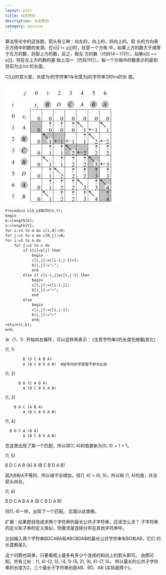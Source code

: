 ```yaml
---
layout: post
title: 动态规划
description: 动态规划
category: opinion 
---
```


算法导论中的这张图，箭头有三种：向左的，向上的，斜向上的。箭
头的方向表示方格中的数的来源。在x[i] != y[j]时，任意一个方格
中，如果上方的数大于或等于左方的数，则取上方的数，反之，取左
方的数（代码14－17行）。如果x[i] == y[j]，则在左上方的数的基
础上加一（代码11行）。每一个方格中的数表示的是到目前为止lcs
的长度。

C[i,j]的意义是，长度为i的字符串1与长度为j的字符串2的lcs的长
度。

![图](/images/dp.jpg)

    Procedure LCS_LENGTH(X,Y);  
    begin  
    m:=length[X];  
    n:=length[Y];  
    for i:=1 to m do c[i,0]:=0;  
    for j:=1 to n do c[0,j]:=0;  
    for i:=1 to m do  
        for j:=1 to n do  
            if x[i]=y[j] then  
                begin  
                c[i,j]:=c[i-1,j-1]+1;  
                b[i,j]:="↖";  
                end  
            else if c[i-1,j]≥c[i,j-1] then  
                begin  
                c[i,j]:=c[i-1,j];  
                b[i,j]:="↑";  
                end  
            else  
                begin  
                c[i,j]:=c[i,j-1];  
                b[i,j]:="←"  
                end;  
    return(c,b);  
    end;

从（1，1）开始向右循环，可以这样来表示：
(注意字符串2的长度在随着j变化)

(1, 1)

            B (D C A B A)
            A (B C B D A B)  #括号内的字母暂不参与比较

(1, 2)

          B D (C A B A)
            A (B C B D A B)

(1, 3)

        B D C (A B A)
            A (B C B D A B)

(1, 4)

      B D C A (B A)
            A (B C B D A B)

在这里出现了第一个匹配，所以将(1, 4)的值更新为(0, 3) + 1 = 1。

(1, 5)

   B D C A B (A)
           A (B C B D A B)

因为B和A不等同，所以值不会增加，但(1, 4) > (0, 5)，所以取
(1, 4)的值，并且箭头向左。

(1, 6)

 B D C A B A
           A (B C B D A B)

同(1, 4)一样，出现了一个匹配。
后面以此类推。

扩展：如果题目改成求两个字符串的最长公共子字符串，应该怎么求？
子字符串的定义和子串的定义类似，但要求是连续分布在其他字符串中。

比如输入两个字符串BDCABA和ABCBDAB的最长公共字符串有BD和AB，它们
的长度都是2。

这个问题也简单，只要看图上最多有多少个连续的斜向上的箭头即可。
由图可知，共有三处：(1, 4)-(2, 5); (4, 1)-(5, 2), (6, 4)-(7, 5)。
所以最长的公共子字符串的长度为2，三个最长子字符串别是AB、BD、AB
(实际是两个)。
